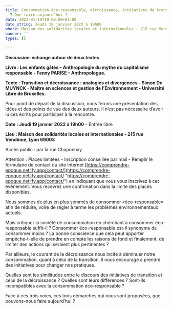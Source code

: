```yaml
---
title: Consommation éco-responsable, décroissance, initiatives de transition écologique
  ? Que faire aujourd’hui ?
date: 2023-01-19T19:00:00+01:00
date_string: Jeudi 19 janvier 2023 à 19h00
where: Maison des solidarités locales et internationales - 215 rue Vendôme, Lyon 6900
banner: ''
types: []

---
```

**Discussion-échange autour de deux textes**

**Livre : Les enfants gâtés – Anthropologie du mythe du capitalisme responsable - Fanny PARISE – Anthropologue.**

**Texte : Transition et décroissance : analogies et divergences - Simon De MUYNCK - Maître en sciences et gestion de l’Environnement - Université Libre de Bruxelles.**

Pour point de départ de la discussion, nous ferons une présentation des idées et des points de vue des deux auteurs. Il n’est pas nécessaire d’avoir lu ces écrits pour participer à la rencontre.

**Date : Jeudi 19 janvier 2022 à 19h00** - Entrée libre

**Lieu : Maison des solidarités locales et internationales - 215 rue Vendôme, Lyon 69003**

Accès public : par la rue Chaponnay

Attention : Places limitées - Inscription conseillée par mail - Remplir le formulaire de contact du site Internet [https://comprendre-epoque.netlify.app/contact/](https://comprendre-epoque.netlify.app/contact/ "https://comprendre-epoque.netlify.app/contact/") en indiquant que vous vous inscrivez à cet évènement. Vous recevrez une confirmation dans la limite des places disponibles.

Nous sommes de plus en plus sommés de consommer «éco-responsable» afin de réduire, voire de régler à terme les problèmes environnementaux actuels.

Mais critiquer la société de consommation en cherchant à consommer éco-responsable suffit-il ? Consommer éco-responsable est-il synonyme de consommer moins ? La bonne conscience que cela peut apporter empêche-t-elle de prendre en compte les raisons de fond et finalement, de limiter des actions qui seraient plus pertinentes ?

Par ailleurs, le courant de la décroissance nous incite à déminuer notre consommation, quant à celui de la transition, il nous encourage à prendre des initiatives pour changer nos pratiques.

Quelles sont les similitudes entre le discours des initiatives de transition et celui de la décroissance ? Quelles sont leurs différences ? Sont-ils incompatibles avec la consommation éco-responsable ?

Face à ces trois voies, ces trois démarches qui nous sont proposées, que pouvons-nous faire aujourd’hui ?